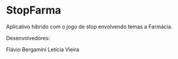 # StopFarma
Aplicativo híbrido com o jogo de stop envolvendo temas a Farmácia.

Desenvolvedores: 

Flávio Bergamini 
Letícia Vieira 
